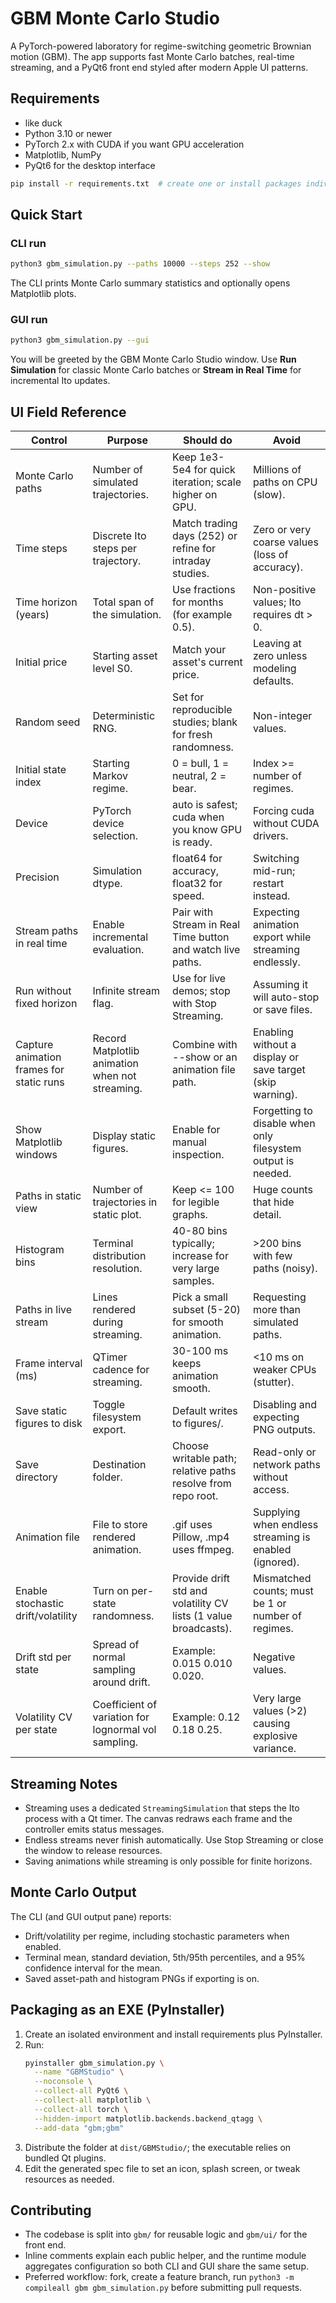 # GBM Monte Carlo Studio

A PyTorch-powered laboratory for regime-switching geometric Brownian motion (GBM).
The app supports fast Monte Carlo batches, real-time streaming, and a PyQt6 front end
styled after modern Apple UI patterns.

## Requirements
- like duck 
- Python 3.10 or newer
- PyTorch 2.x with CUDA if you want GPU acceleration
- Matplotlib, NumPy
- PyQt6 for the desktop interface

```bash
pip install -r requirements.txt  # create one or install packages individually
```

## Quick Start

### CLI run

```bash
python3 gbm_simulation.py --paths 10000 --steps 252 --show
```

The CLI prints Monte Carlo summary statistics and optionally opens Matplotlib plots.

### GUI run

```bash
python3 gbm_simulation.py --gui
```

You will be greeted by the GBM Monte Carlo Studio window. Use **Run Simulation** for
classic Monte Carlo batches or **Stream in Real Time** for incremental Ito updates.

## UI Field Reference

| Control | Purpose | Should do | Avoid |
| --- | --- | --- | --- |
| Monte Carlo paths | Number of simulated trajectories. | Keep 1e3-5e4 for quick iteration; scale higher on GPU. | Millions of paths on CPU (slow). |
| Time steps | Discrete Ito steps per trajectory. | Match trading days (252) or refine for intraday studies. | Zero or very coarse values (loss of accuracy). |
| Time horizon (years) | Total span of the simulation. | Use fractions for months (for example 0.5). | Non-positive values; Ito requires dt > 0. |
| Initial price | Starting asset level S0. | Match your asset's current price. | Leaving at zero unless modeling defaults. |
| Random seed | Deterministic RNG. | Set for reproducible studies; blank for fresh randomness. | Non-integer values. |
| Initial state index | Starting Markov regime. | 0 = bull, 1 = neutral, 2 = bear. | Index >= number of regimes. |
| Device | PyTorch device selection. | auto is safest; cuda when you know GPU is ready. | Forcing cuda without CUDA drivers. |
| Precision | Simulation dtype. | float64 for accuracy, float32 for speed. | Switching mid-run; restart instead. |
| Stream paths in real time | Enable incremental evaluation. | Pair with Stream in Real Time button and watch live paths. | Expecting animation export while streaming endlessly. |
| Run without fixed horizon | Infinite stream flag. | Use for live demos; stop with Stop Streaming. | Assuming it will auto-stop or save files. |
| Capture animation frames for static runs | Record Matplotlib animation when not streaming. | Combine with --show or an animation file path. | Enabling without a display or save target (skip warning). |
| Show Matplotlib windows | Display static figures. | Enable for manual inspection. | Forgetting to disable when only filesystem output is needed. |
| Paths in static view | Number of trajectories in static plot. | Keep <= 100 for legible graphs. | Huge counts that hide detail. |
| Histogram bins | Terminal distribution resolution. | 40-80 bins typically; increase for very large samples. | >200 bins with few paths (noisy). |
| Paths in live stream | Lines rendered during streaming. | Pick a small subset (5-20) for smooth animation. | Requesting more than simulated paths. |
| Frame interval (ms) | QTimer cadence for streaming. | 30-100 ms keeps animation smooth. | <10 ms on weaker CPUs (stutter). |
| Save static figures to disk | Toggle filesystem export. | Default writes to figures/. | Disabling and expecting PNG outputs. |
| Save directory | Destination folder. | Choose writable path; relative paths resolve from repo root. | Read-only or network paths without access. |
| Animation file | File to store rendered animation. | .gif uses Pillow, .mp4 uses ffmpeg. | Supplying when endless streaming is enabled (ignored). |
| Enable stochastic drift/volatility | Turn on per-state randomness. | Provide drift std and volatility CV lists (1 value broadcasts). | Mismatched counts; must be 1 or number of regimes. |
| Drift std per state | Spread of normal sampling around drift. | Example: 0.015 0.010 0.020. | Negative values. |
| Volatility CV per state | Coefficient of variation for lognormal vol sampling. | Example: 0.12 0.18 0.25. | Very large values (>2) causing explosive variance. |

## Streaming Notes

- Streaming uses a dedicated `StreamingSimulation` that steps the Ito process with a Qt timer.
  The canvas redraws each frame and the controller emits status messages.
- Endless streams never finish automatically. Use Stop Streaming or close the window to
  release resources.
- Saving animations while streaming is only possible for finite horizons.

## Monte Carlo Output

The CLI (and GUI output pane) reports:

- Drift/volatility per regime, including stochastic parameters when enabled.
- Terminal mean, standard deviation, 5th/95th percentiles, and a 95% confidence interval for the mean.
- Saved asset-path and histogram PNGs if exporting is on.

## Packaging as an EXE (PyInstaller)

1. Create an isolated environment and install requirements plus PyInstaller.
2. Run:
   ```bash
   pyinstaller gbm_simulation.py \
     --name "GBMStudio" \
     --noconsole \
     --collect-all PyQt6 \
     --collect-all matplotlib \
     --collect-all torch \
     --hidden-import matplotlib.backends.backend_qtagg \
     --add-data "gbm;gbm"
   ```
3. Distribute the folder at `dist/GBMStudio/`; the executable relies on bundled Qt plugins.
4. Edit the generated spec file to set an icon, splash screen, or tweak resources as needed.

## Contributing

- The codebase is split into `gbm/` for reusable logic and `gbm/ui/` for the front end.
- Inline comments explain each public helper, and the runtime module aggregates configuration
  so both CLI and GUI share the same setup.
- Preferred workflow: fork, create a feature branch, run `python3 -m compileall gbm gbm_simulation.py`
  before submitting pull requests.

